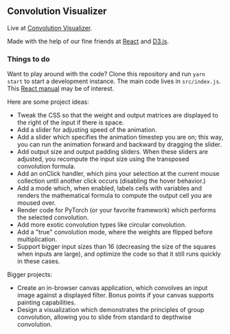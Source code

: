 ## Convolution Visualizer

Live at [Convolution Visualizer](https://ezyang.github.io/convolution-visualizer/index.html).

Made with the help of our fine friends at [React](https://reactjs.org/)
and [D3.js](https://d3js.org/).

### Things to do

Want to play around with the code?  Clone this repository and run `yarn
start` to start a development instance.  The main code lives in
`src/index.js`.  This [React manual](https://github.com/facebookincubator/create-react-app/blob/master/packages/react-scripts/template/README.md) may be of interest.

Here are some project ideas:

* Tweak the CSS so that the weight and output matrices
  are displayed to the right of the input if there is space.
* Add a slider for adjusting speed of the animation.
* Add a slider which specifies the animation timestep you
  are on; this way, you can run the animation forward and
  backward by dragging the slider.
* Add output size and output padding sliders.  When these
  sliders are adjusted, you recompute the input size using
  the transposed convolution formula.
* Add an onClick handler, which pins your selection at
  the current mouse collection until another click
  occurs (disabling the hover behavior.)
* Add a mode which, when enabled, labels cells with variables and
  renders the mathematical formula to compute the output
  cell you are moused over.
* Render code for PyTorch (or your favorite framework) which performs the
  selected convolution.
* Add more exotic convolution types like circular convolution.
* Add a "true" convolution mode, where the weights are flipped
  before multiplication.
* Support bigger input sizes than 16 (decreasing the size of
  the squares when inputs are large), and optimize the code so that it
  still runs quickly in these cases.

Bigger projects:

* Create an in-browser canvas application, which convolves
  an input image against a displayed filter.  Bonus points
  if your canvas supports painting capabilities.
* Design a visualization which demonstrates the principles
  of group convolution, allowing you to slide from standard
  to depthwise convolution.
